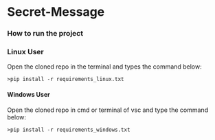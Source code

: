 # Secret-Message



### How to run the project
### Linux User
Open the cloned repo in the terminal and types the command below:
```
>pip install -r requirements_linux.txt
```
#### Windows User
Open the cloned repo in cmd or terminal of vsc and type the command below:
```
>pip install -r requirements_windows.txt
```
